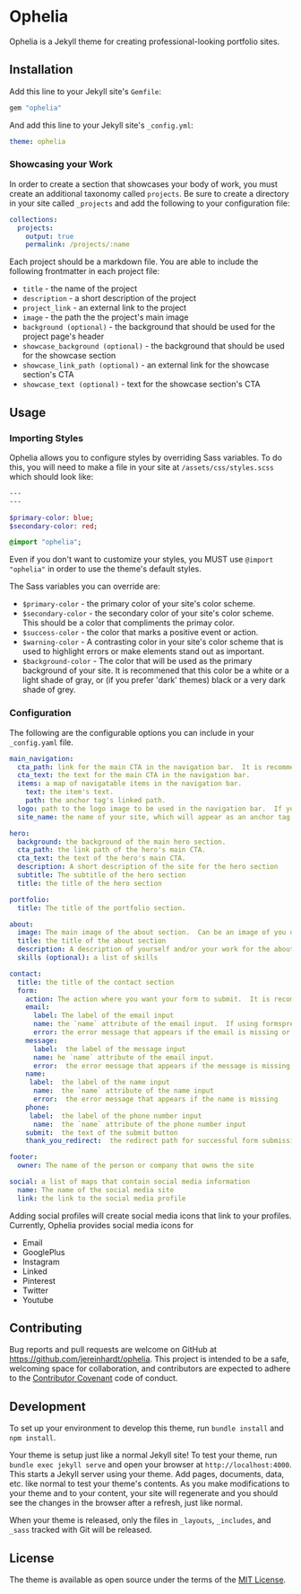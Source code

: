 # Ophelia

Ophelia is a Jekyll theme for creating professional-looking portfolio sites.

## Installation

Add this line to your Jekyll site's `Gemfile`:

```ruby
gem "ophelia"
```

And add this line to your Jekyll site's `_config.yml`:

```yaml
theme: ophelia
```

### Showcasing your Work

In order to create a section that showcases your body of work, you must create an additional taxonomy called `projects`.  Be sure to create a directory in your site called `_projects` and add the following to your configuration file:

```yaml
collections:
  projects:
    output: true
    permalink: /projects/:name
```
Each project should be a markdown file.  You are able to include the following frontmatter in each project file:

- `title` - the name of the project
- `description` - a short description of the project
- `project_link` - an external link to the project
- `image` - the path the the project's main image
- `background (optional)` - the background that should be used for the project page's header
- `showcase_background (optional)` - the background that should be used for the showcase section
- `showcase_link_path (optional)` - an external link for the showcase section's CTA
- `showcase_text (optional)` - text for the showcase section's CTA


## Usage

### Importing Styles

Ophelia allows you to configure styles by overriding Sass variables.  To do this, you will need to make a file in your site at `/assets/css/styles.scss` which should look like:

```sass
---
---

$primary-color: blue;
$secondary-color: red;

@import "ophelia";
```

Even if you don't want to customize your styles, you MUST use `@import "ophelia"` in order to use the theme's default styles.

The Sass variables you can override are:

- `$primary-color` - the primary color of your site's color scheme.
- `$secondary-color` - the secondary color of your site's color scheme.  This should be a color that compliments the primay color.
- `$success-color` - the color that marks a positive event or action.
- `$warning-color` - A contrasting color in your site's color scheme that is used to highlight errors or make elements stand out as important.
- `$background-color` - The color that will be used as the primary background of your site.  It is recommened that this color be a white or a light shade of gray, or (if you prefer 'dark' themes) black or a very dark shade of grey.

### Configuration

The following are the configurable options you can include in your `_config.yaml` file.

```yaml
main_navigation:
  cta_path: link for the main CTA in the navigation bar.  It is recommended to set this to link to the contact form with `#contact`.
  cta_text: the text for the main CTA in the navigation bar.
  items: a map of navigatable items in the navigation bar.
    text: the item's text.
    path: the anchor tag's linked path.
  logo: path to the logo image to be used in the navigation bar.  If you don't have a logo, you can also use `site_name`.
  site_name: the name of your site, which will appear as an anchor tag to your site's homepage in the navigation bar.

hero:
  background: the background of the main hero section.
  cta_path: the link path of the hero's main CTA.
  cta_text: the text of the hero's main CTA.
  description: A short description of the site for the hero section
  subtitle: The subtitle of the hero section
  title: the title of the hero section

portfolio:
  title: The title of the portfolio section.

about:
  image: The main image of the about section.  Can be an image of you or something related to your work.
  title: the title of the about section
  description: A description of yourself and/or your work for the about section
  skills (optional): a list of skills

contact:
  title: the title of the contact section
  form:
    action: The action where you want your form to submit.  It is recommended you use formspree to handle form submissions, making the action something like `https://formspree.io/your@email.com`
    email:
      label: The label of the email input
      name: the `name` attribute of the email input.  If using formspree, it is recommeded this be `_replyto`
      error: the error message that appears if the email is missing or invalid
    message:
      label:  the label of the message input
      name: he `name` attribute of the email input.
      error:  the error message that appears if the message is missing
    name:
     label:  the label of the name input
      name:  the `name` attribute of the name input
      error:  the error message that appears if the name is missing
    phone:
     label:  the label of the phone number input
      name:  the `name` attribute of the phone number input
    submit:  the text of the submit button
    thank_you_redirect:  the redirect path for successful form submissions

footer:
  owner: The name of the person or company that owns the site

social: a list of maps that contain social media information
  name: The name of the social media site
  link: the link to the social media profile
```

Adding social profiles will create social media icons that link to your profiles.  Currently, Ophelia provides social media icons for
- Email
- GooglePlus
- Instagram
- Linked
- Pinterest
- Twitter
- Youtube

## Contributing

Bug reports and pull requests are welcome on GitHub at https://github.com/jereinhardt/ophelia. This project is intended to be a safe, welcoming space for collaboration, and contributors are expected to adhere to the [Contributor Covenant](http://contributor-covenant.org) code of conduct.

## Development

To set up your environment to develop this theme, run `bundle install` and `npm install`.

Your theme is setup just like a normal Jekyll site! To test your theme, run `bundle exec jekyll serve` and open your browser at `http://localhost:4000`. This starts a Jekyll server using your theme. Add pages, documents, data, etc. like normal to test your theme's contents. As you make modifications to your theme and to your content, your site will regenerate and you should see the changes in the browser after a refresh, just like normal.

When your theme is released, only the files in `_layouts`, `_includes`, and `_sass` tracked with Git will be released.

## License

The theme is available as open source under the terms of the [MIT License](https://opensource.org/licenses/MIT).

